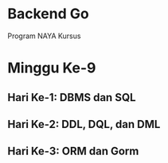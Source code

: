 # Backend Go
Program NAYA Kursus

# Minggu Ke-9
## Hari Ke-1: DBMS dan SQL

## Hari Ke-2: DDL, DQL, dan DML

## Hari Ke-3: ORM dan Gorm

